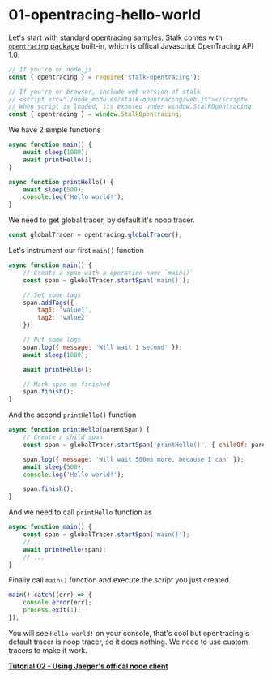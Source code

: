 # 01-opentracing-hello-world

Let's start with standard opentracing samples. Stalk comes with [`opentracing` package](https://www.npmjs.com/package/opentracing) built-in, which is offical Javascript OpenTracing API 1.0.

```js
// If you're on node.js
const { opentracing } = require('stalk-opentracing');

// If you're on browser, include web version of stalk
// <script src="./node_modules/stalk-opentracing/web.js"></script>
// When script is loaded, its exposed under window.StalkOpentracing
const { opentracing } = window.StalkOpentracing;
```

We have 2 simple functions

```js
async function main() {
    await sleep(1000);
    await printHello();
}

async function printHello() {
    await sleep(500);
    console.log('Hello world!');
}
```

We need to get global tracer, by default it's noop tracer.

```js
const globalTracer = opentracing.globalTracer();
```

Let's instrument our first `main()` function

```js
async function main() {
    // Create a span with a operation name `main()`
    const span = globalTracer.startSpan('main()');

    // Set some tags
    span.addTags({
        tag1: 'value1',
        tag2: 'value2'
    });

    // Put some logs
    span.log({ message: 'Will wait 1 second' });
    await sleep(1000);

    await printHello();

    // Mark span as finished
    span.finish();
}
```

And the second `printHello()` function

```js
async function printHello(parentSpan) {
    // Create a child span
    const span = globalTracer.startSpan('printHello()', { childOf: parentSpan });

    span.log({ message: 'Will wait 500ms more, because I can' });
    await sleep(500);
    console.log('Hello world!');

    span.finish();
}
```

And we need to call `printHello` function as

```js
async function main() {
    const span = globalTracer.startSpan('main()');
    // ...
    await printHello(span);
    // ...
}
```

Finally call `main()` function and execute the script you just created.

```js
main().catch((err) => {
    console.error(err);
    process.exit(1);
});
```

You will see `Hello world!` on your console, that's cool but opentracing's
default tracer is noop tracer, so it does nothing. We need to use custom tracers to make it work.

**[Tutorial 02 - Using Jaeger's offical node client](../02-jaeger-client-node/README.md)**
